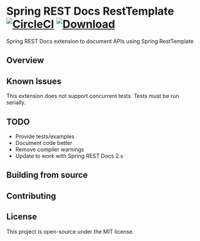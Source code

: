 # Spring REST Docs RestTemplate [![CircleCI](https://circleci.com/gh/joemccall86/spring-restdocs-resttemplate/tree/master.svg?style=svg)](https://circleci.com/gh/joemccall86/spring-restdocs-resttemplate/tree/master)  [ ![Download](https://api.bintray.com/packages/joemccall86/jvm-libs/spring-restdocs-resttemplate/images/download.svg) ](https://bintray.com/joemccall86/jvm-libs/spring-restdocs-resttemplate/_latestVersion) 
 
Spring REST Docs extension to document APIs using Spring RestTemplate

## Overview

## Known Issues

This extension does not support concurrent tests. Tests must be run serially.

## TODO

* Provide tests/examples
* Document code better
* Remove compiler warnings
* Update to work with Spring REST Docs 2.x

## Building from source

## Contributing

## License

This project is open-source under the MIT license.
